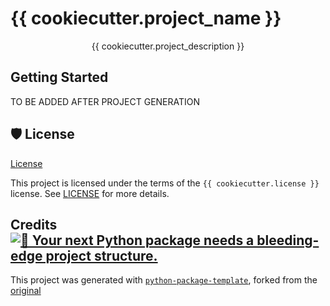 # {{ cookiecutter.project_name }}

<div align="center">

<!--
You can add more badges here
Examples are:
- Build Status
- Dependencies Status
- Pre-Commit
- Sementic Ver
- License
- Code Style
- Security
- Coverage Report
- Python Version
- Code Style - Black
- Security Bandit
-->

{{ cookiecutter.project_description }}

</div>

## Getting Started

TO BE ADDED AFTER PROJECT GENERATION

## 🛡 License

[License](./LICENSE)

This project is licensed under the terms of the `{{ cookiecutter.license }}` license. See [LICENSE](./LICENSE) for more details.

## Credits [![🚀 Your next Python package needs a bleeding-edge project structure.](https://img.shields.io/badge/python--package--template-%F0%9F%9A%80-brightgreen)](https://github.com/TezRomacH/python-package-template)

This project was generated with [`python-package-template`](https://github.com/chuanhao01/python-package-template), forked from the [original](https://github.com/TezRomacH/python-package-template)

